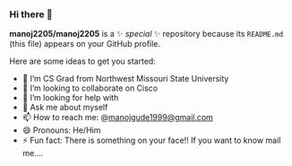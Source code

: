 ### Hi there 👋


**manoj2205/manoj2205** is a ✨ _special_ ✨ repository because its `README.md` (this file) appears on your GitHub profile.

Here are some ideas to get you started:

- 🔭 I’m CS Grad from Northwest Missouri State University
- 👯 I’m looking to collaborate on Cisco
- 🤔 I’m looking for help with 
- 💬 Ask me about myself
- 📫 How to reach me: @manojgude1999@gmail.com
- 😄 Pronouns: He/Him
- ⚡ Fun fact: There is something on your face!! If you want to know mail me....
